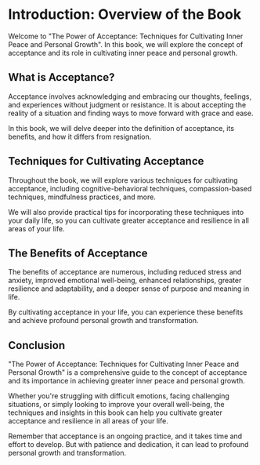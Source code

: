 Introduction: Overview of the Book
==================================

Welcome to "The Power of Acceptance: Techniques for Cultivating Inner Peace and Personal Growth". In this book, we will explore the concept of acceptance and its role in cultivating inner peace and personal growth.

What is Acceptance?
-------------------

Acceptance involves acknowledging and embracing our thoughts, feelings, and experiences without judgment or resistance. It is about accepting the reality of a situation and finding ways to move forward with grace and ease.

In this book, we will delve deeper into the definition of acceptance, its benefits, and how it differs from resignation.

Techniques for Cultivating Acceptance
-------------------------------------

Throughout the book, we will explore various techniques for cultivating acceptance, including cognitive-behavioral techniques, compassion-based techniques, mindfulness practices, and more.

We will also provide practical tips for incorporating these techniques into your daily life, so you can cultivate greater acceptance and resilience in all areas of your life.

The Benefits of Acceptance
--------------------------

The benefits of acceptance are numerous, including reduced stress and anxiety, improved emotional well-being, enhanced relationships, greater resilience and adaptability, and a deeper sense of purpose and meaning in life.

By cultivating acceptance in your life, you can experience these benefits and achieve profound personal growth and transformation.

Conclusion
----------

"The Power of Acceptance: Techniques for Cultivating Inner Peace and Personal Growth" is a comprehensive guide to the concept of acceptance and its importance in achieving greater inner peace and personal growth.

Whether you're struggling with difficult emotions, facing challenging situations, or simply looking to improve your overall well-being, the techniques and insights in this book can help you cultivate greater acceptance and resilience in all areas of your life.

Remember that acceptance is an ongoing practice, and it takes time and effort to develop. But with patience and dedication, it can lead to profound personal growth and transformation.
